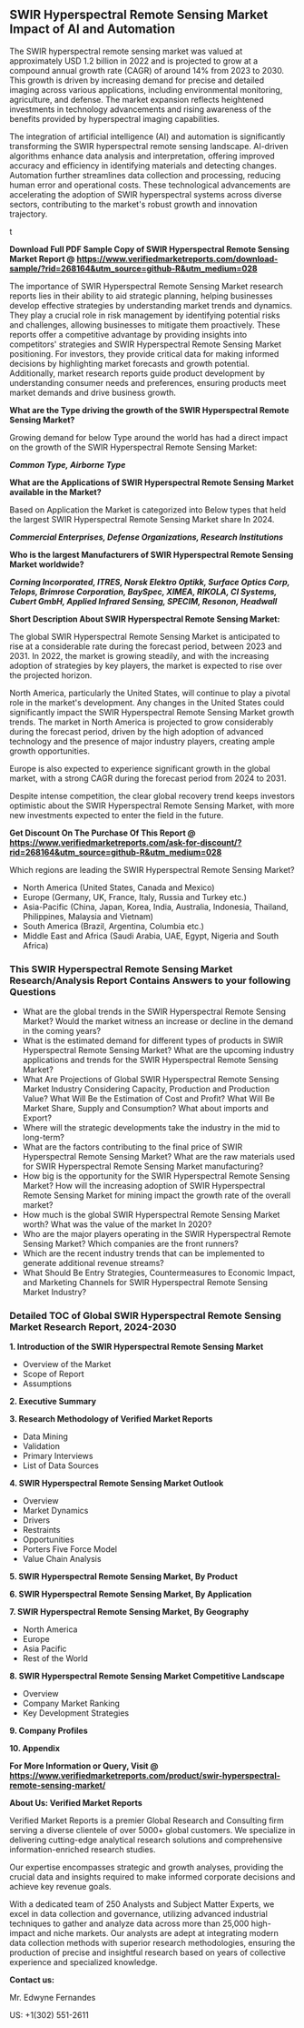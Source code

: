 <h2>SWIR Hyperspectral Remote Sensing Market Impact of AI and Automation</h2><p>The SWIR hyperspectral remote sensing market was valued at approximately USD 1.2 billion in 2022 and is projected to grow at a compound annual growth rate (CAGR) of around 14% from 2023 to 2030. This growth is driven by increasing demand for precise and detailed imaging across various applications, including environmental monitoring, agriculture, and defense. The market expansion reflects heightened investments in technology advancements and rising awareness of the benefits provided by hyperspectral imaging capabilities.</p><p>The integration of artificial intelligence (AI) and automation is significantly transforming the SWIR hyperspectral remote sensing landscape. AI-driven algorithms enhance data analysis and interpretation, offering improved accuracy and efficiency in identifying materials and detecting changes. Automation further streamlines data collection and processing, reducing human error and operational costs. These technological advancements are accelerating the adoption of SWIR hyperspectral systems across diverse sectors, contributing to the market's robust growth and innovation trajectory.</p>t</p><p id="" class=""><strong>Download Full PDF Sample Copy of SWIR Hyperspectral Remote Sensing Market Report @ <a href="https://www.verifiedmarketreports.com/download-sample/?rid=268164&utm_source=github-R&utm_medium=028" target="_blank">https://www.verifiedmarketreports.com/download-sample/?rid=268164&utm_source=github-R&utm_medium=028</a></strong></p><p>The importance of&nbsp;SWIR Hyperspectral Remote Sensing Market research reports lies in their ability to aid strategic planning, helping businesses develop effective strategies by understanding market trends and dynamics. They play a crucial role in risk management by identifying potential risks and challenges, allowing businesses to mitigate them proactively. These reports offer a competitive advantage by providing insights into competitors' strategies and SWIR Hyperspectral Remote Sensing Market positioning. For investors, they provide critical data for making informed decisions by highlighting market forecasts and growth potential. Additionally, market research reports guide product development by understanding consumer needs and preferences, ensuring products meet market demands and drive business growth.</p><p><strong>What are the&nbsp;Type driving the growth of the SWIR Hyperspectral Remote Sensing Market?</strong></p><p id="" class="">Growing demand for below Type around the world has had a direct impact on the growth of the SWIR Hyperspectral Remote Sensing Market:</p><em><strong>Common Type, Airborne Type</strong></em></p><strong>What are the&nbsp;Applications&nbsp;of SWIR Hyperspectral Remote Sensing Market available in the Market?</strong></p><p id="" class="">Based on Application the Market is categorized into Below types that held the largest SWIR Hyperspectral Remote Sensing Market share In 2024.</p><em><strong>Commercial Enterprises, Defense Organizations, Research Institutions</strong></em></p><strong>Who is the largest Manufacturers of SWIR Hyperspectral Remote Sensing Market worldwide?</strong></p><p><em><strong>Corning Incorporated, ITRES, Norsk Elektro Optikk, Surface Optics Corp, Telops, Brimrose Corporation, BaySpec, XIMEA, RIKOLA, CI Systems, Cubert GmbH, Applied Infrared Sensing, SPECIM, Resonon, Headwall</strong></em></p><p id="" class=""><strong>Short Description About SWIR Hyperspectral Remote Sensing Market:</strong></p><p>The global SWIR Hyperspectral Remote Sensing Market is anticipated to rise at a considerable rate during the forecast period, between 2023 and 2031. In 2022, the market is growing steadily, and with the increasing adoption of strategies by key players, the market is expected to rise over the projected horizon.</p><p>North America, particularly the United States, will continue to play a pivotal role in the market's development. Any changes in the United States could significantly impact the SWIR Hyperspectral Remote Sensing Market growth trends. The market in North America is projected to grow considerably during the forecast period, driven by the high adoption of advanced technology and the presence of major industry players, creating ample growth opportunities.</p><p>Europe is also expected to experience significant growth in the global market, with a strong CAGR during the forecast period from 2024 to 2031.</p><p>Despite intense competition, the clear global recovery trend keeps investors optimistic about the SWIR Hyperspectral Remote Sensing Market, with more new investments expected to enter the field in the future.</p><p id="" class=""><strong>Get Discount On The Purchase Of This Report @ <a href="https://www.verifiedmarketreports.com/ask-for-discount/?rid=268164&utm_source=github-R&utm_medium=028" target="_blank">https://www.verifiedmarketreports.com/ask-for-discount/?rid=268164&utm_source=github-R&utm_medium=028</a></strong></p>Which regions are leading the SWIR Hyperspectral Remote Sensing Market?</p><ul><li>North America (United States, Canada and Mexico)</li><li>Europe (Germany, UK, France, Italy, Russia and Turkey etc.)</li><li>Asia-Pacific (China, Japan, Korea, India, Australia, Indonesia, Thailand, Philippines, Malaysia and Vietnam)</li><li>South America (Brazil, Argentina, Columbia etc.)</li><li>Middle East and Africa (Saudi Arabia, UAE, Egypt, Nigeria and South Africa)</li></ul><h3 id="" class="">This SWIR Hyperspectral Remote Sensing Market Research/Analysis Report Contains Answers to your following Questions</h3><ul><li>What are the global trends in the SWIR Hyperspectral Remote Sensing Market? Would the market witness an increase or decline in the demand in the coming years?</li><li>What is the estimated demand for different types of products in SWIR Hyperspectral Remote Sensing Market? What are the upcoming industry applications and trends for the SWIR Hyperspectral Remote Sensing Market?</li><li>What Are Projections of Global SWIR Hyperspectral Remote Sensing Market Industry Considering Capacity, Production and Production Value? What Will Be the Estimation of Cost and Profit? What Will Be Market Share, Supply and Consumption? What about imports and Export?</li><li>Where will the strategic developments take the industry in the mid to long-term?</li><li>What are the factors contributing to the final price of SWIR Hyperspectral Remote Sensing Market? What are the raw materials used for SWIR Hyperspectral Remote Sensing Market manufacturing?</li><li>How big is the opportunity for the SWIR Hyperspectral Remote Sensing Market? How will the increasing adoption of SWIR Hyperspectral Remote Sensing Market for mining impact the growth rate of the overall market?</li><li>How much is the global SWIR Hyperspectral Remote Sensing Market worth? What was the value of the market In 2020?</li><li>Who are the major players operating in the SWIR Hyperspectral Remote Sensing Market? Which companies are the front runners?</li><li>Which are the recent industry trends that can be implemented to generate additional revenue streams?</li><li>What Should Be Entry Strategies, Countermeasures to Economic Impact, and Marketing Channels for SWIR Hyperspectral Remote Sensing Market Industry?</li></ul><h3 id="" class="">Detailed TOC of Global SWIR Hyperspectral Remote Sensing Market Research Report, 2024-2030</h3><p id="" class=""><strong>1. Introduction of the SWIR Hyperspectral Remote Sensing Market</strong></p><ul><li>Overview of the Market</li><li>Scope of Report</li><li>Assumptions</li></ul><p id="" class=""><strong>2. Executive Summary</strong></p><p id="" class=""><strong>3. Research Methodology of Verified Market Reports</strong></p><ul><li>Data Mining</li><li>Validation</li><li>Primary Interviews</li><li>List of Data Sources</li></ul><p id="" class=""><strong>4. SWIR Hyperspectral Remote Sensing Market Outlook</strong></p><ul><li>Overview</li><li>Market Dynamics</li><li>Drivers</li><li>Restraints</li><li>Opportunities</li><li>Porters Five Force Model</li><li>Value Chain Analysis</li></ul><p id="" class=""><strong>5. SWIR Hyperspectral Remote Sensing Market, By Product</strong></p><p id="" class=""><strong>6. SWIR Hyperspectral Remote Sensing Market, By Application</strong></p><p id="" class=""><strong>7. SWIR Hyperspectral Remote Sensing Market, By Geography</strong></p><ul><li>North America</li><li>Europe</li><li>Asia Pacific</li><li>Rest of the World</li></ul><p id="" class=""><strong>8. SWIR Hyperspectral Remote Sensing Market Competitive Landscape</strong></p><ul><li>Overview</li><li>Company Market Ranking</li><li>Key Development Strategies</li></ul><p id="" class=""><strong>9. Company Profiles</strong></p><p id="" class=""><strong>10. Appendix</strong></p><p id="" class=""><strong>For More Information or Query, Visit @ <a href="https://www.verifiedmarketreports.com/product/swir-hyperspectral-remote-sensing-market/" target="_blank">https://www.verifiedmarketreports.com/product/swir-hyperspectral-remote-sensing-market/</a></strong></p><p id="" class=""><strong>About Us: Verified Market Reports</strong></p><p id="" class="">Verified Market Reports is a premier Global Research and Consulting firm serving a diverse clientele of over 5000+ global customers. We specialize in delivering cutting-edge analytical research solutions and comprehensive information-enriched research studies.</p><p id="" class="">Our expertise encompasses strategic and growth analyses, providing the crucial data and insights required to make informed corporate decisions and achieve key revenue goals.</p><p id="" class="">With a dedicated team of 250 Analysts and Subject Matter Experts, we excel in data collection and governance, utilizing advanced industrial techniques to gather and analyze data across more than 25,000 high-impact and niche markets. Our analysts are adept at integrating modern data collection methods with superior research methodologies, ensuring the production of precise and insightful research based on years of collective experience and specialized knowledge.</p><p id="" class=""><strong>Contact us:</strong></p><p id="" class="">Mr. Edwyne Fernandes</p><p id="" class="">US: +1(302) 551-2611</p>